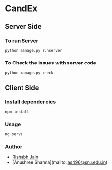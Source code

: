 # CandEx

## Server Side

### To run Server

    python manage.py runserver

### To Check the issues with server code

    python manage.py check

## Client Side

### Install dependencies

    npm install
    
### Usage

    ng serve

### Author
- [Rishabh Jain](mailto:rj81309050@gmail.com)
- [Anushree Sharma](mailto: as496@snu.edu.in)